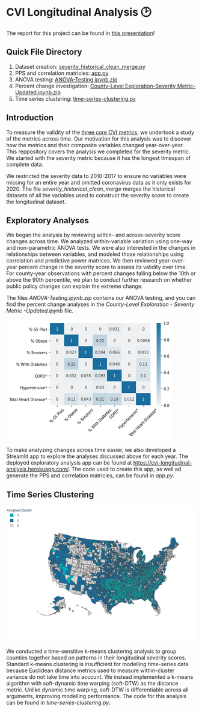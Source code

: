 # CVI Longitudinal Analysis 🕑

The report for this project can be found in [this presentation](https://docs.google.com/presentation/d/e/2PACX-1vSBMJQ1k_AHi52Qp4vVT6srPFXUkQVZb6CEuzIXH7bQ_81QUsPzlHKycyzsUvbS3umj1DCEoSS-3XkP/pub?start=false&loop=false&delayms=60000)!

## Quick File Directory
1. Dataset creation: [severity_historical_clean_merge.py](https://github.com/community-insight-impact/longitudinal_metrics/blob/main/severity_historical_clean_merge.py)
2. PPS and correlation matricies: [app.py](https://github.com/community-insight-impact/longitudinal_metrics/blob/main/app.py)
3. ANOVA testing: [ANOVA-Testing.ipynb.zip](https://github.com/community-insight-impact/longitudinal_metrics/blob/main/Anova-Testing.ipynb.zip)
4. Percent change investigation: [County-Level Exploration-Severity Metric-Updated.ipynb.zip](https://github.com/community-insight-impact/longitudinal_metrics/blob/main/County-Level%20Exploration%20-%20Severity%20Metric%20-Updated.ipynb.zip)
5. Time series clustering: [time-series-clustering.py](https://github.com/community-insight-impact/longitudinal_metrics/blob/main/time-series-clustering.py)

## Introduction
To measure the validity of the [three core CVI metrics](https://github.com/community-insight-impact/covid_community_vulnerability), we undertook a study of the metrics across time. Our motivation for this analysis was to discover how the metrics and their composite variables changed year-over-year. This reppository covers the analysis we completed for the severity metric. We started with the severity metric because it has the longest timespan of complete data.

We restricted the severity data to 2010-2017 to ensure no variables were missing for an entire year and omitted coronavirus data as it only exists for 2020. The file *severity_historical_clean_merge* merges the historical datasets of all the variables used to construct the severity score to create the longitudinal dataset. 

## Exploratory Analyses
We began the analysis by reviewing within- and across-severity score changes across time. We analyzed within-variable variation using one-way and non-parametric ANOVA tests.  We were also interested in the changes in relationships between variables, and modeled those relationships using correlation and predictive power matrices. We then reviewed year-over-year percent change in the severity score to assess its validity over time. For county-year observations with percent changes falling below the 10th or above the 90th percentile, we plan to conduct further research on whether public policy changes can explain the extreme change. 

The files *ANOVA-Testing.ipynb.zip* contains our ANOVA testing, and you can find the percent change analyses in the *County-Level Exploration - Severity Metric -Updated.ipynb* file. 

![Longitudinal PPS Matrix](https://github.com/community-insight-impact/longitudinal_metrics/blob/main/pps.png)

To make analyzing changes across time easier, we also developed a Streamlit app to explore the analyses discussed above for each year. The deployed exploratory analysis app can be found at https://cvi-longitudinal-analysis.herokuapp.com/. The code used to create this app, as well ad generate the PPS and correlation matricies, can be found in *app.py*.

## Time Series Clustering

![Time Series Clusters by County](https://github.com/community-insight-impact/longitudinal_metrics/blob/main/clusters-map.png)

We conducted a time-sensitive k-means clustering analysis to group counties together based on patterns in their longitudinal severity scores. Standard k-means clustering is insufficient for modelling time-series data because Euclidean distance metrics used to measure within-cluster variance do not take time into account. We instead implemented a k-means algorithm with soft-dynamic time warping (soft-DTW) as the distance metric. Unlike dynamic time warping, soft-DTW is differentiable across all arguments, improving modelling performance. The code for this analysis can be found in *time-series-clustering.py*.
